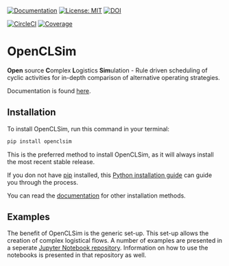 [![Documentation](https://img.shields.io/badge/sphinx-documentation-informational.svg)](https://openclsim.readthedocs.io)
[![License: MIT](https://img.shields.io/badge/License-MIT-informational.svg)](https://github.com/TUDelft-CITG/OpenCLSim/blob/master/LICENSE.txt)
[![DOI](https://zenodo.org/badge/DOI/10.5281/zenodo.3730615.svg)](https://doi.org/10.5281/zenodo.3730615)

[![CircleCI](https://circleci.com/gh/TUDelft-CITG/OpenCLSim.svg?style=svg&circle-token=fc95d870dc21fdf11e1ebc02f9defcd99212197a)](https://circleci.com/gh/TUDelft-CITG/OpenCLSim)
[![Coverage](https://artifact-getter.herokuapp.com/get_coverage_badge?circle_url=https://circleci.com/gh/TUDelft-CITG/OpenCLSim&circle_token=3b00333d4fe20c813bd9bc81ce2e1d4f5fae987aoutput=str)](https://artifact-getter.herokuapp.com/get_coverage_report?circle_url=https://circleci.com/gh/TUDelft-CITG/OpenCLSim&circle_token=3b00333d4fe20c813bd9bc81ce2e1d4f5fae987a)

# OpenCLSim

**Open** source **C**omplex **L**ogistics **Sim**ulation - Rule driven scheduling of cyclic activities for in-depth comparison of alternative operating strategies.

Documentation is found [here](https://openclsim.readthedocs.io).

## Installation

To install OpenCLSim, run this command in your terminal:

```bash
pip install openclsim
```

This is the preferred method to install OpenCLSim, as it will always install the most recent stable release.

If you don not have [pip](https://pip.pypa.io) installed, this [Python installation guide](http://docs.python-guide.org/en/latest/starting/installation/) can guide you through the process.

You can read the [documentation](https://openclsim.readthedocs.io/en/latest/installation.html) for other installation methods.

## Examples

The benefit of OpenCLSim is the generic set-up. This set-up allows the creation of complex logistical flows. A number of examples are presented in a seperate [Jupyter Notebook repository](https://github.com/TUDelft-CITG/OpenCLSim-Notebooks). Information on how to use the notebooks is presented in that repository as well.
